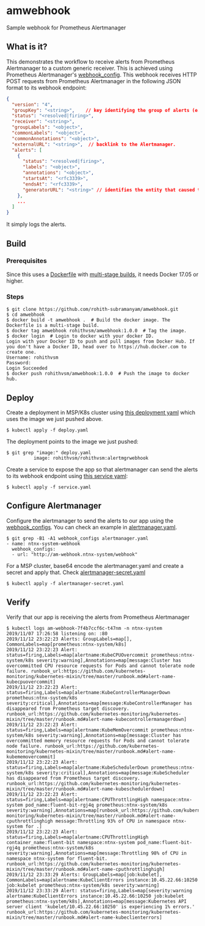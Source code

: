 # amwebhook
Sample webhook for Prometheus Alertmanager

## What is it?
This demonstrates the workflow to receive alerts from Prometheus
Alertmanager to a custom generic receiver. This is achieved using Prometheus
Alertmanager's [webhook_config](https://prometheus.io/docs/alerting/configuration/#webhook_config).
This webhook receives HTTP POST requests from Prometheus Alertmanager in the
following JSON format to its webhook endpoint:
```json
{
  "version": "4",
  "groupKey": "<string>",    // key identifying the group of alerts (e.g. to deduplicate)
  "status": "<resolved|firing>",
  "receiver": "<string>",
  "groupLabels": "<object>",
  "commonLabels": "<object>",
  "commonAnnotations": "<object>",
  "externalURL": "<string>",  // backlink to the Alertmanager.
  "alerts": [
    {
      "status": "<resolved|firing>",
      "labels": "<object>",
      "annotations": "<object>",
      "startsAt": "<rfc3339>",
      "endsAt": "<rfc3339>",
      "generatorURL": "<string>" // identifies the entity that caused the alert
    },
    ...
  ]
}
```
It simply logs the alerts.

## Build
### Prerequisites
Since this uses a [Dockerfile](Dockerfile) with [multi-stage builds](https://docs.docker.com/develop/develop-images/multistage-build/), it needs Docker 17.05 or higher.

### Steps
```shell
$ git clone https://github.com/rohith-subramanyam/amwebhook.git
$ cd amwebhook
$ docker build -t amwebhook .  # Build the docker image. The Dockerfile is a multi-stage build.
$ docker tag amwebhook rohithvsm/amwebhook:1.0.0  # Tag the image.
$ docker login  # Login to docker with your docker ID.
Login with your Docker ID to push and pull images from Docker Hub. If you don't have a Docker ID, head over to https://hub.docker.com to create one.
Username: rohithvsm
Password:
Login Succeeded
$ docker push rohithvsm/amwebhook:1.0.0  # Push the image to docker hub.
```

## Deploy
Create a deployment in MSP/K8s cluster using [this deployment yaml](k8s/deploy.yaml) which uses the image we just pushed above.
```shell
$ kubectl apply -f deploy.yaml
```
The deployment points to the image we just pushed:
```shell
$ git grep "image:" deploy.yaml
          image: rohithvsm/rohithvsm:alertmgrwebhook
```
Create a service to expose the app so that alertmanager can send the alerts to its webhook endpoint using [this service yaml](service.yaml):
```shell
$ kubectl apply -f service.yaml
```

## Configure Alertmanager
Configure the alertmanager to send the alerts to our app using the [webhook_configs](https://prometheus.io/docs/alerting/configuration/#webhook_config). You can check an example in [alertmanager.yaml](alertmanager/alertmanager.yaml).
```shell
$ git grep -B1 -A1 webhook_configs alertmanager.yaml
- name: ntnx-system-webhook
  webhook_configs:
  - url: "http://am-webhook.ntnx-system/webhook"
```
For a MSP cluster, base64 encode the alertmanager.yaml and create a secret and apply that. Check [alertmanager-secret.yaml](alertmanager/alertmanager-secret.yaml)
```shell
$ kubectl apply -f alertmanager-secret.yaml
```

## Verify
Verify that our app is receiving the alerts from Prometheus Alertmanager
```shell
$ kubectl logs am-webhook-7f4b7ccf6c-t47nm -n ntnx-system
2019/11/07 17:26:58 listening on: :80
2019/11/12 23:22:23 Alerts: GroupLabels=map[], CommonLabels=map[prometheus:ntnx-system/k8s]
2019/11/12 23:22:23 Alert: status=firing,Labels=map[alertname:KubeCPUOvercommit prometheus:ntnx-system/k8s severity:warning],Annotations=map[message:Cluster has overcommitted CPU resource requests for Pods and cannot tolerate node failure. runbook_url:https://github.com/kubernetes-monitoring/kubernetes-mixin/tree/master/runbook.md#alert-name-kubecpuovercommit]
2019/11/12 23:22:23 Alert: status=firing,Labels=map[alertname:KubeControllerManagerDown prometheus:ntnx-system/k8s severity:critical],Annotations=map[message:KubeControllerManager has disappeared from Prometheus target discovery. runbook_url:https://github.com/kubernetes-monitoring/kubernetes-mixin/tree/master/runbook.md#alert-name-kubecontrollermanagerdown]
2019/11/12 23:22:23 Alert: status=firing,Labels=map[alertname:KubeMemOvercommit prometheus:ntnx-system/k8s severity:warning],Annotations=map[message:Cluster has overcommitted memory resource requests for Pods and cannot tolerate node failure. runbook_url:https://github.com/kubernetes-monitoring/kubernetes-mixin/tree/master/runbook.md#alert-name-kubememovercommit]
2019/11/12 23:22:23 Alert: status=firing,Labels=map[alertname:KubeSchedulerDown prometheus:ntnx-system/k8s severity:critical],Annotations=map[message:KubeScheduler has disappeared from Prometheus target discovery. runbook_url:https://github.com/kubernetes-monitoring/kubernetes-mixin/tree/master/runbook.md#alert-name-kubeschedulerdown]
2019/11/12 23:22:23 Alert: status=firing,Labels=map[alertname:CPUThrottlingHigh namespace:ntnx-system pod_name:fluent-bit-rgj4q prometheus:ntnx-system/k8s severity:warning],Annotations=map[runbook_url:https://github.com/kubernetes-monitoring/kubernetes-mixin/tree/master/runbook.md#alert-name-cputhrottlinghigh message:Throttling 93% of CPU in namespace ntnx-system for .]
2019/11/12 23:22:23 Alert: status=firing,Labels=map[alertname:CPUThrottlingHigh container_name:fluent-bit namespace:ntnx-system pod_name:fluent-bit-rgj4q prometheus:ntnx-system/k8s severity:warning],Annotations=map[message:Throttling 98% of CPU in namespace ntnx-system for fluent-bit. runbook_url:https://github.com/kubernetes-monitoring/kubernetes-mixin/tree/master/runbook.md#alert-name-cputhrottlinghigh]
2019/11/12 23:33:29 Alerts: GroupLabels=map[job:kubelet], CommonLabels=map[alertname:KubeClientErrors instance:10.45.22.66:10250 job:kubelet prometheus:ntnx-system/k8s severity:warning]
2019/11/12 23:33:29 Alert: status=firing,Labels=map[severity:warning alertname:KubeClientErrors instance:10.45.22.66:10250 job:kubelet prometheus:ntnx-system/k8s],Annotations=map[message:Kubernetes API server client 'kubelet/10.45.22.66:10250' is experiencing 1% errors.' runbook_url:https://github.com/kubernetes-monitoring/kubernetes-mixin/tree/master/runbook.md#alert-name-kubeclienterrors]
```
